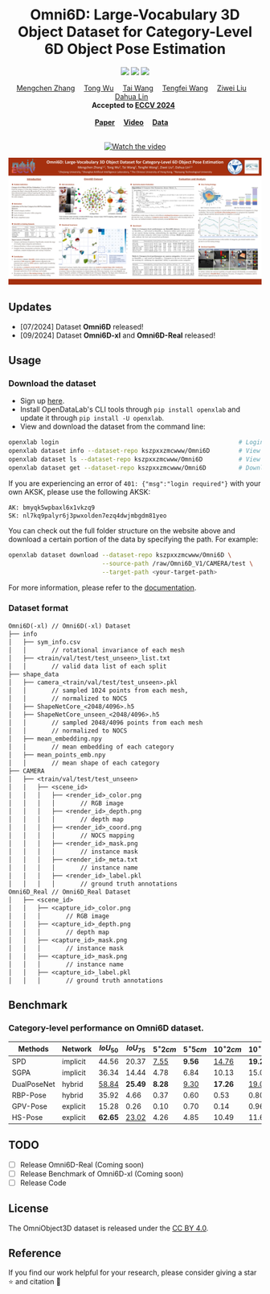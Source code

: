 <div align="center">

# Omni6D: Large-Vocabulary 3D Object Dataset for Category-Level 6D Object Pose Estimation
<p align="center">
<a href=""><img src="https://img.shields.io/badge/ArXiv-Paper-<color>"></a>
<a href="https://www.youtube.com/watch?v=BKyw51bUhZs"><img src="https://img.shields.io/static/v1?label=Youtube&message=Video&color=orange"></a>
<a href="https://openxlab.org.cn/datasets/kszpxxzmcwww/Omni6D"><img src="https://img.shields.io/static/v1?label=Openxlab&message=Data&color=blue"></a>
</a>
</p>

<div><center>
    <a href='https://kszpxxzmc.github.io/' target='_blank'>Mengchen Zhang</a>&emsp;
    <a href='https://wutong16.github.io/' target='_blank'>Tong Wu</a>&emsp;
    <a href='https://tai-wang.github.io/' target='_blank'>Tai Wang</a>&emsp;
    <a href='https://tengfei-wang.github.io/' target='_blank'>Tengfei Wang</a>&emsp;
    <a href='https://liuziwei7.github.io/' target='_blank'>Ziwei Liu</a>&emsp;
    <a href='http://dahua.me/' target='_blank'>Dahua Lin</a>&emsp;</center>
</div>

<center><strong>Accepted to <a href='https://eccv2024.ecva.net/' target='_blank'>ECCV 2024</a>  </strong></center>

<div><center><strong><br>
    <a href='' target='_blank'>Paper</a>&emsp;
    <a href='https://www.youtube.com/watch?v=BKyw51bUhZs' target='_blank'>Video</a>&emsp;
    <a href='https://openxlab.org.cn/datasets/kszpxxzmcwww/Omni6D' target='_blank'>Data</a>&emsp;
  </strong></center>
</div>

<br>

[![Watch the video](https://img.youtube.com/vi/BKyw51bUhZs/0.jpg)](https://www.youtube.com/watch?v=BKyw51bUhZs)

![](assets/poster.png)


</div>

## Updates
- [07/2024] Dataset **Omni6D** released!
- [09/2024] Dataset **Omni6D-xl** and **Omni6D-Real** released!

## Usage

### Download the dataset

- Sign up [here](https://sso.openxlab.org.cn/login).
- Install OpenDataLab's CLI tools through `pip install openxlab` and update it through `pip install -U openxlab`.
- View and download the dataset from the command line:

```bash
openxlab login                                                  # Login, input AK/SK
openxlab dataset info --dataset-repo kszpxxzmcwww/Omni6D        # View dataset info
openxlab dataset ls --dataset-repo kszpxxzmcwww/Omni6D	        # View a list of dataset files
openxlab dataset get --dataset-repo kszpxxzmcwww/Omni6D         # Download the whole dataset (the compressed files require approximately 388.9GB of storage)
```

If you are experiencing an error of `401: {"msg":"login required"}` with your own AKSK, please use the following AKSK:
```
AK: bmyqk5wpbaxl6x1vkzq9
SK: nl7kq9palyr6j3pwxolden7ezq4dwjmbgdm81yeo
```

You can check out the full folder structure on the website above and download a certain portion of the data by specifying the path. For example:

```bash
openxlab dataset download --dataset-repo kszpxxzmcwww/Omni6D \
                          --source-path /raw/Omni6D_V1/CAMERA/test \
                          --target-path <your-target-path>
```

For more information, please refer to the [documentation](https://openxlab.org.cn/docs/developers/%E6%95%B0%E6%8D%AE%E9%9B%86/%E6%95%B0%E6%8D%AE%E9%9B%86CLI%EF%BC%88%E5%91%BD%E4%BB%A4%E8%A1%8C%E5%B7%A5%E5%85%B7%EF%BC%89.html).

### Dataset format

```
Omni6D(-xl) // Omni6D(-xl) Dataset
├── info
│   ├── sym_info.csv 
│   │       // rotational invariance of each mesh
│   ├── <train/val/test/test_unseen>_list.txt
│   │       // valid data list of each split
├── shape_data               
│   ├── camera_<train/val/test/test_unseen>.pkl
│   │       // sampled 1024 points from each mesh, 
│   │       // normalized to NOCS
│   ├── ShapeNetCore_<2048/4096>.h5
│   ├── ShapeNetCore_unseen_<2048/4096>.h5
│   │       // sampled 2048/4096 points from each mesh
│   │       // normalized to NOCS
│   ├── mean_embedding.npy
│   │       // mean embedding of each category
│   ├── mean_points_emb.npy
│   │       // mean shape of each category
├── CAMERA         
│   ├── <train/val/test/test_unseen>
│   │   ├── <scene_id>
│   │   │   ├── <render_id>_color.png
│   │   │   │       // RGB image
│   │   │   ├── <render_id>_depth.png
│   │   │   │       // depth map
│   │   │   ├── <render_id>_coord.png
│   │   │   │       // NOCS mapping
│   │   │   ├── <render_id>_mask.png
│   │   │   │       // instance mask
│   │   │   ├── <render_id>_meta.txt
│   │   │   │       // instance name
│   │   │   ├── <render_id>_label.pkl
│   │   │   │       // ground truth annotations
Omni6D_Real // Omni6D_Real Dataset
│   ├── <scene_id>
│   │   ├── <capture_id>_color.png
│   │   │       // RGB image
│   │   ├── <capture_id>_depth.png
│   │   │       // depth map
│   │   ├── <capture_id>_mask.png
│   │   │       // instance mask
│   │   ├── <capture_id>_mask.png
│   │   │       // instance name
│   │   ├── <capture_id>_label.pkl
│   │   │       // ground truth annotations
```

## Benchmark
### Category-level performance on Omni6D dataset.
| Methods     | Network  | $IoU_{50}$   | $IoU_{75}$   | $5^\circ2cm$ | $5^\circ5cm$ | $10^\circ2cm$ | $10^\circ5cm$ | $5^\circ$   | $10^\circ$   | $2cm$        | $5cm$        |
| ----------- | -------- | ------------ | ------------ | ------------ | ------------ | ------------- | ------------- | ----------- | ------------ | ------------ | ------------ |
| SPD         | implicit | 44.56        | 20.37        | <u>7.55</u>  | **9.56**     | <u>14.76</u>  | **19.23**     | **10.68**   | **21.02**    | 37.49        | 70.09        |
| SGPA        | implicit | 36.34        | 14.44        | 4.78         | 6.84         | 10.13         | 15.03         | 8.49        | 17.73        | 25.57        | 59.18        |
| DualPoseNet | hybrid   | <u>58.84</u> | **25.49**    | **8.28**     | <u>9.30</u>  | **17.26**     | <u>19.05</u>  | <u>9.38</u> | <u>19.18</u> | <u>73.82</u> | <u>96.37</u> |
| RBP-Pose    | hybrid   | 35.92        | 4.66         | 0.37         | 0.60         | 0.53          | 0.80          | 0.75        | 0.96         | 39.73        | 83.55        |
| GPV-Pose    | explicit | 15.28        | 0.26         | 0.10         | 0.70         | 0.14          | 0.96          | 2.25        | 2.96         | 5.31         | 33.70        |
| HS-Pose     | explicit | **62.65**    | <u>23.02</u> | 4.26         | 4.85         | 10.49         | 11.61         | 4.96        | 11.75        | **80.93**    | **97.78**    |

## TODO

- [ ] Release Omni6D-Real (Coming soon)
- [ ] Release Benchmark of  Omni6D-xl (Coming soon)
- [ ] Release Code

## License
The OmniObject3D dataset is released under the [CC BY 4.0](https://creativecommons.org/licenses/by/4.0/).

## Reference
If you find our work helpful for your research, please consider giving a star ⭐ and citation 📝

